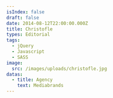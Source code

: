 ```yaml
---
isIndex: false
draft: false
date: 2014-08-12T22:00:00.000Z
title: Christofle
types: Editorial
tags:
  - jQuery
  - Javascript
  - SASS
image:
  src: /images/uploads/christofle.jpg
datas:
  - title: Agency
    text: Mediabrands
---
```


